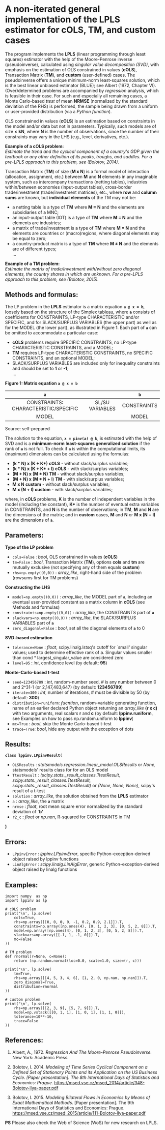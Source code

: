 # A non-iterated general implementation of the LPLS estimator for cOLS, TM, and custom cases

The program implements the **LPLS** (linear programming through least squares) estimator with the help of the Moore-Penrose inverse (pseudoinverse), calculated using *singular value decomposition (SVD)*, with emphasis on the estimation of OLS constrained in values (**cOLS**), Transaction Matrix (**TM**), and **custom** (user-defined) cases. The pseudoinverse offers a
unique minimum-norm least-squares solution, which is the best linear unbiased estimator (BLUE); see Albert (1972, Chapter VI). (Over)determined problems are accompanied by *regression* analysis, which is feasible in their case. For such and especially all remaining cases, a Monte Carlo-based
*ttest* of mean **NRMSE** (normalized by the standard deviation of the RHS) is performed, the sample being drawn from a uniform or user-provided distribution (via a *Python function*).

OLS constrained in values (**cOLS**) is an estimation based on constraints in the model and/or data but not in parameters. Typically, such models are of size ≤ **kN**, where **N** is the number of observations, since the number of their constraints may vary in the LHS (e.g., level, derivatives, etc.).

**Example of a cOLS problem:**  
*Estimate the trend and the cyclical component of a country's GDP given the textbook or any other definition of its peaks, troughs, and saddles. For a pre-LPLS approach to this problem, see (Bolotov, 2014).*

Transaction Matrix (**TM**) of size (**M x N**) is a formal model of interaction (allocation, assignment, etc.) between **M** and **N** elements in any imaginable system, such as intercompany transactions (netting tables), industries within/between economies (input-output tables), cross-border trade/investment (trade/investment matrices), etc., where **row** and **column sums** are known, but **individual elements** of the TM may not be:  

- a netting table is a type of **TM** where **M = N** and the elements are subsidiaries of a MNC;
- an input-output table (IOT) is a type of **TM** where **M = N** and the elements are industries;
- a matrix of trade/investment is a type of **TM** where **M = N** and the elements are countries or (macro)regions, where diagonal elements may be equal to zero;
- a country-product matrix is a type of **TM** where **M ≠ N** and the elements are of different types;  
...

**Example of a TM problem:**  
*Estimate the matrix of trade/investment with/without zero diagonal elements, the country shares in which are unknown. For a pre-LPLS approach to this problem, see (Bolotov, 2015).*

## Methods and formulas:
The LP problem in the **LPLS** estimator is a matrix equation **`a @ x = b`**, loosely based on the structure of the Simplex tableau, where **`a`** consists of coefficients for CONSTRAINTS, LP-type CHARACTERISTIC and/or SPECIFIC, and for SLACK/SURPLUS VARIABLES (the upper part) as well as for the MODEL (the lower part), as illustrated in Figure 1. Each part of **`a`** can be omitted to accommodate a particular case:  

- **cOLS** problems require SPECIFIC CONSTRAINTS, no LP-type CHARACTERISTIC CONSTRAINTS, and a MODEL;  
- **TM** requires LP-type CHARACTERISTIC CONSTRAINTS, no SPECIFIC CONSTRAINTS, and an optional MODEL;  
- SLACK/SURPLUS VARIABLES are included only for inequality constraints and should be set to **1** or **-1**;  
...

**Figure 1: Matrix equation `a @ x = b`**

| `a` || `b` |
| :-: |:-:| :-: |
| CONSTRAINTS: CHARACTERISTIC/SPECIFIC | SL/SU VARIABLES | CONSTRAINTS |
| MODEL || MODEL |

Source: self-prepared

The solution to the equation, **`x = pinv(a) @ b`**, is estimated with the help of SVD and is a **minimum-norm least-squares generalized solution** if the rank of **`a`** is not full. To check if **`a`** is within the computational limits, its (maximum) dimensions can be calculated using the formulas:  

- **(k \* N) x (K + K\*)** **cOLS** - without slack/surplus variables;
- **(k \* N) x (K + K\* + l)** **cOLS** - with slack/surplus variables;
- **(M + N) x (M \* N)** **TM** - without slack/surplus variables;
- **(M + N) x (M \* N + l**) **TM** - with slack/surplus variables;
- **M x N**  **custom** - without slack/surplus variables;
- **M x (N + l)** **custom** - with slack/surplus variables;

where, in **cOLS** problems, **K** is the number of independent variables in the model (including the constant), **K\*** is the number of eventual extra variables in CONSTRAINTS, and **N** is the number of observations; in **TM**, **M** and **N** are the dimensions of the matrix; and in **custom** cases, **M** and **N** or **M x (N + l)** are the dimensions of **`a`**.

## Parameters:
**Type of the LP problem**  

- `cols=False` : *bool*, OLS constrained in values (**cOLS**)  
- `tm=False` : *bool*, Transaction Matrix (**TM**), options **cols** and **tm** are mutually exclusive (not specifying any of them equals **custom**)  
- `rhs=np.empty((0,0))` : *array_like*, right-hand side of the problem (rowsums first for TM problems)

**Constructing the LHS**  

- `model=np.empty((0,0))` : *array_like*, the MODEL part of **`a`**, including an eventual user-provided constant as a matrix column in **cOLS** (see Methods and formulas)  
- `constraints=np.empty((0,0))` : *array_like*, the CONSTRAINTS part of **`a`**  
- `slackvars=np.empty((0,0))` : *array_like*, the SLACK/SURPLUS VARIABLES part of **`a`**  
- `zero_diagonal=False` : *bool*, set all the diagonal elements of **`a`** to 0  

**SVD-based estimation**  

- `tolerance=None` : *float*, scipy.linalg.lstsq's cutoff for `small' singular values; used to determine effective rank of a. Singular values smaller than cond \* largest_singular_value are considered zero
- `level=95` : *int*, confidence level (by default: **95**)

**Monte-Carlo-based t-test**  

- `seed=123456789` : *int*, random-number seed, # is any number between 0 and 2^31-1 (or 2,147,483,647) (by default: **123456789**) 
- `iterate=300` : *int*, number of iterations, # must be divisible by 50 (by default: **300**)  
- `distribution=runiform`: *fucntion*, random-variable generating function, name of an earlier declared Python object returning an *array_like* **(r x c)** with two arguments, real scalars **r** and **c** (by default: **lppinv.runiform**, see Examples on how to pass np.random.uniform to **lppinv**)  
- `mc=True` : *bool*, skip the Monte Carlo-based t-test  
- `trace=True`: *bool*, hide any output with the exception of dots

## Results:

**`class lppinv.LPpinvResult(`**  

- `OLSResults` : *statsmodels.regression.linear_model.OLSResults* or *None*, statsmodels' results class for for an OLS model  
- `TtestResult` : *(scipy.stats._result_classes.TtestResult, scipy.stats._result_classes.TtestResult, scipy.stats._result_classes.TtestResult)* or *(None, None, None)*, scipy's result of a t-test  
- `solution` : *array_like*, the solution obtained from the **LPLS** estimator  
- `a` : *array_like*, the **`a`** matrix  
- `nrmse` : *float*, root mean square error normalized by the standard deviation of **`b'**
- `r2_c` : *float* or *np.nan*, R-squared for CONSTRAINTS in TM  

**)**

## Errors:

- `LPpinvError` : *lppinv.LPpinvError*, specific Python-exception-derived object raised by lppinv functions  
- `LinAlgError` : *scipy.linalg.LinAlgError*, generic Python-exception-derived object raised by linalg functions  

## Examples:
```
import numpy  as np
import lppinv as lp

# cOLS problem
print('\n', lp.solve(
    cols=True,
    rhs=np.array([[0, 0, 0, 0, -1, 0.2, 0.9, 2.1]]).T,
    constraints=np.array([np.ones(4), [0, 1, 2, 3], [0, 5, 2, 8]]).T,
    model=np.array([np.ones(4), [0, 1, 2, 3], [0, 5, 2, 8]]).T,
    slackvars=np.array([[-1, 1, -1, 0]]).T,
    mc=False
))

# TM problem
def rnormal(r=None, c=None):
    return (np.random.normal(loc=0.0, scale=1.0, size=(r, c)))

print('\n', lp.solve(
    tm=True,
    rhs=np.array([[4, 5, 3, 4, 6], [1, 2, 0, np.nan, np.nan]]).T,
    zero_diagonal=True,
    distribution=rnormal
))

# custom problem
print('\n', lp.solve(
    rhs=np.array([[2, 3, 9], [5, 7, 9]]).T,
    model=np.vstack([[0, 1, 1], [1, 0, 1], [1, 1, 0]]),
    tolerance=10**-10,
    trace=False
))
```

## References:

1. Albert, A., 1972. *Regression And The Moore-Penrose Pseudoinverse.* New York: Academic Press.  

2. Bolotov, I. 2014. *Modeling of Time Series Cyclical Component on a Defined Set of Stationary Points and its Application on the US Business Cycle. [Paper presentation]. The 8th International Days of Statistics and Economics: Prague.* https://msed.vse.cz/msed_2014/article/348-Bolotov-Ilya-paper.pdf  

3. Bolotov, I. 2015. *Modeling Bilateral Flows in Economics by Means of Exact Mathematical Methods.* [Paper presentation]. The 9th International Days of Statistics and Economics: Prague. https://msed.vse.cz/msed_2015/article/111-Bolotov-Ilya-paper.pdf  

**PS** Please also check the Web of Science (WoS) for new research on LPLS.
